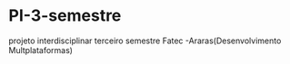 # PI-3-semestre
projeto interdisciplinar terceiro semestre Fatec -Araras(Desenvolvimento Multplataformas)
